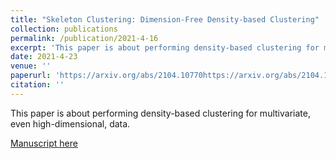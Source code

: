 ```yaml
---
title: "Skeleton Clustering: Dimension-Free Density-based Clustering"
collection: publications
permalink: /publication/2021-4-16
excerpt: 'This paper is about performing density-based clustering for multivariate, even high-dimensional, data.'
date: 2021-4-23
venue: ''
paperurl: 'https://arxiv.org/abs/2104.10770https://arxiv.org/abs/2104.10770'
citation: ''
---
```

This paper is about performing density-based clustering for multivariate, even high-dimensional, data.

[Manuscript here](https://arxiv.org/abs/2104.10770https://arxiv.org/abs/2104.10770)
